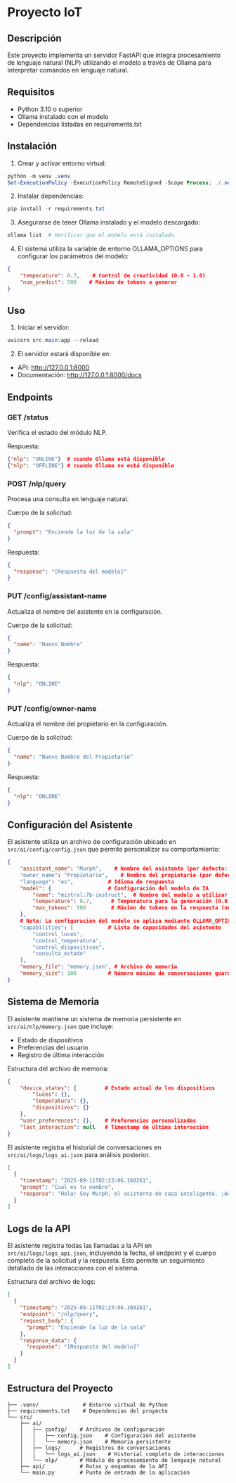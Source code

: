 # Proyecto IoT

## Descripción

Este proyecto implementa un servidor FastAPI que integra procesamiento de lenguaje natural (NLP) utilizando el modelo a través de Ollama para interpretar comandos en lenguaje natural.

## Requisitos

- Python 3.10 o superior
- Ollama instalado con el modelo
- Dependencias listadas en requirements.txt

## Instalación

1. Crear y activar entorno virtual:

```powershell
python -m venv .venv
Set-ExecutionPolicy -ExecutionPolicy RemoteSigned -Scope Process; ./.venv/Scripts/Activate.ps1
```

2. Instalar dependencias:

```powershell
pip install -r requirements.txt
```

3. Asegurarse de tener Ollama instalado y el modelo descargado:

```powershell
ollama list  # Verificar que el modelo está instalado
```

4. El sistema utiliza la variable de entorno OLLAMA_OPTIONS para configurar los parámetros del modelo:

```json
{
    "temperature": 0.7,    # Control de creatividad (0.0 - 1.0)
    "num_predict": 500    # Máximo de tokens a generar
}
```

## Uso

1. Iniciar el servidor:

```powershell
uvicorn src.main:app --reload
```

2. El servidor estará disponible en:

- API: http://127.0.0.1:8000
- Documentación: http://127.0.0.1:8000/docs

## Endpoints

### GET /status

Verifica el estado del módulo NLP.

Respuesta:

```json
{"nlp": "ONLINE"}  # cuando Ollama está disponible
{"nlp": "OFFLINE"} # cuando Ollama no está disponible
```

### POST /nlp/query

Procesa una consulta en lenguaje natural.

Cuerpo de la solicitud:

```json
{
  "prompt": "Enciende la luz de la sala"
}
```

Respuesta:

```json
{
  "response": "[Respuesta del modelo]"
}
```

### PUT /config/assistant-name

Actualiza el nombre del asistente en la configuración.

Cuerpo de la solicitud:

```json
{
  "name": "Nuevo Nombre"
}
```

Respuesta:

```json
{
  "nlp": "ONLINE"
}
```

### PUT /config/owner-name

Actualiza el nombre del propietario en la configuración.

Cuerpo de la solicitud:

```json
{
  "name": "Nuevo Nombre del Propietario"
}
```

Respuesta:

```json
{
  "nlp": "ONLINE"
}
```

## Configuración del Asistente

El asistente utiliza un archivo de configuración ubicado en `src/ai/config/config.json` que permite personalizar su comportamiento:

```json
{
    "assistant_name": "Murph",    # Nombre del asistente (por defecto: Murph)
    "owner_name": "Propietario",    # Nombre del propietario (por defecto: Propietario)
    "language": "es",           # Idioma de respuesta
    "model": {                  # Configuración del modelo de IA
        "name": "mistral:7b-instruct",  # Nombre del modelo a utilizar
        "temperature": 0.7,      # Temperatura para la generación (0.0 - 1.0)
        "max_tokens": 500        # Máximo de tokens en la respuesta (num_predict)
    },
    # Nota: La configuración del modelo se aplica mediante OLLAMA_OPTIONS
    "capabilities": [           # Lista de capacidades del asistente
        "control_luces",
        "control_temperatura",
        "control_dispositivos",
        "consulta_estado"
    ],
    "memory_file": "memory.json", # Archivo de memoria
    "memory_size": 100          # Número máximo de conversaciones guardadas
}
```

## Sistema de Memoria

El asistente mantiene un sistema de memoria persistente en `src/ai/nlp/memory.json` que incluye:

- Estado de dispositivos
- Preferencias del usuario
- Registro de última interacción

Estructura del archivo de memoria:

```json
{
    "device_states": {         # Estado actual de los dispositivos
        "luces": {},
        "temperatura": {},
        "dispositivos": {}
    },
    "user_preferences": {},    # Preferencias personalizadas
    "last_interaction": null   # Timestamp de última interacción
}
```

El asistente registra el historial de conversaciones en `src/ai/logs/logs_ai.json` para análisis posterior.

```json
[
  {
    "timestamp": "2025-09-11T02:23:06.160261",
    "prompt": "Cual es tu nombre",
    "response": "Hola! Soy Murph, el asistente de casa inteligente. ¡Aquí para ayudarte con tus dispositivos y responder tus preguntas sobre el hogar! ¿Cómo puedo ayudarte hoy?"
  }
]
```

## Logs de la API

El asistente registra todas las llamadas a la API en `src/ai/logs/logs_api.json`, incluyendo la fecha, el endpoint y el cuerpo completo de la solicitud y la respuesta. Esto permite un seguimiento detallado de las interacciones con el sistema.

Estructura del archivo de logs:

```json
[
  {
    "timestamp": "2025-09-11T02:23:06.160261",
    "endpoint": "/nlp/query",
    "request_body": {
      "prompt": "Enciende la luz de la sala"
    },
    "response_data": {
      "response": "[Respuesta del modelo]"
    }
  }
]
```

## Estructura del Proyecto

```
├── .venv/              # Entorno virtual de Python
├── requirements.txt    # Dependencias del proyecto
└── src/
    ├── ai/
    │   ├── config/    # Archivos de configuración
    │   │   ├── config.json    # Configuración del asistente
    │   │   └── memory.json    # Memoria persistente
    │   ├── logs/      # Registros de conversaciones
    │   │   └── logs_ai.json    # Historial completo de interacciones
    │   └── nlp/       # Módulo de procesamiento de lenguaje natural
    ├── api/           # Rutas y esquemas de la API
    └── main.py        # Punto de entrada de la aplicación
```
